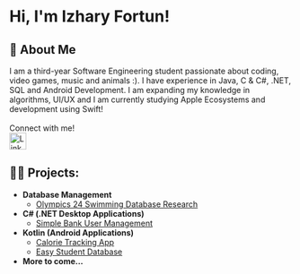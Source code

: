 <h1>Hi, I'm Izhary Fortun!

<h2>🤗 About Me</h2>
I am a third-year Software Engineering student passionate about coding, video games, music and animals :). I have experience in Java, C & C#, .NET, SQL and Android Development. I am expanding my knowledge in algorithms, UI/UX and I am currently studying Apple Ecosystems and development using Swift!

<br>  
<br> 
Connect with me! 
<br> 
<a href="https://www.linkedin.com/in/izhary-fortun-1b5347230/" target="_blank">
  <img src="https://cdn.jsdelivr.net/npm/simple-icons@v3/icons/linkedin.svg" width="30" height="30" alt="LinkedIn">
</a>

<h2>👨‍💻 Projects:</h2>

- <b>Database Management</b>
  - [Olympics 24 Swimming Database Research](https://github.com/hyxji/Olympics24_Swimming)
- <b>C# (.NET Desktop Applications)</b>
  - [Simple Bank User Management](https://github.com/hyxji/SimpleBankUserManagement)
- <b>Kotlin (Android Applications)</b>
  - [Calorie Tracking App]()
  - [Easy Student Database]()
- <b>More to come...</b>






